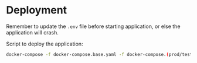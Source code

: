 # Deployment

Remember to update the `.env` file before starting application, or else the application will crash.

Script to deploy the application:

```bash
docker-compose -f docker-compose.base.yaml -f docker-compose.(prod/test).yaml up -d --pull=always
```
